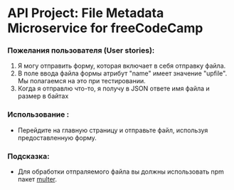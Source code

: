 
# API Project: File Metadata Microservice for freeCodeCamp

###  Пожелания пользователя (User stories):
1. Я могу отправить форму, которая включает в себя отправку файла.
2. В поле ввода файла формы атрибут "name" имеет значение "upfile". Мы полагаемся на это при тестировании.
3. Когда я отправлю что-то, я получу в JSON ответе имя файла и размер в байтах 

### Использование :
* Перейдите на главную страницу и отправьте файл, используя предоставленную форму.

### Подсказка:
* Для обработки отпраляемого файла вы должны использовать npm пакет [multer](https://www.npmjs.com/package/multer).
